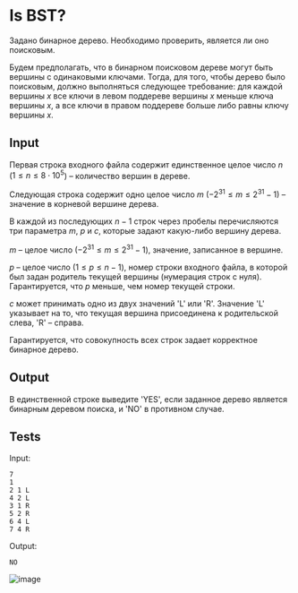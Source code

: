 # Is BST?
Задано бинарное дерево. Необходимо проверить, является ли оно поисковым.

Будем предполагать, что в бинарном поисковом дереве могут быть вершины с одинаковыми ключами. Тогда, для того, чтобы дерево было поисковым, должно выполняться следующее требование: для каждой вершины $x$ все ключи в левом поддереве вершины $x$ меньше ключа вершины $x$, а все ключи в правом поддереве больше либо равны ключу вершины $x$.

## Input
Первая строка входного файла содержит единственное целое число $n$ ($1 \leq n \leq 8 \cdot 10^5$) – количество вершин в дереве.

Следующая строка содержит одно целое число $m$ ($-2^{31} \leq m \leq 2^{31} - 1$) – значение в корневой вершине дерева.

В каждой из последующих $n - 1$ строк через пробелы перечисляются три параметра $m$, $p$ и $c$, которые задают какую-либо вершину дерева.

$m$ – целое число ($-2^{31} \leq m \leq 2^{31} - 1$), значение, записанное в вершине.

$p$ – целое число ($1 \leq p \leq n - 1$), номер строки входного файла, в которой был задан родитель текущей вершины (нумерация строк с нуля). Гарантируется, что $p$ меньше, чем номер текущей строки.

$c$ может принимать одно из двух значений 'L' или 'R'. Значение 'L' указывает на то, что текущая вершина присоединена к родительской слева, 'R' – справа.

Гарантируется, что совокупность всех строк задает корректное бинарное дерево.

## Output
В единственной строке выведите 'YES', если заданное дерево является бинарным деревом поиска, и 'NO' в противном случае.

## Tests
Input:
```
7
1
2 1 L
4 2 L
3 1 R
5 2 R
6 4 L
7 4 R
```
Output:
```
NO
```
![image](https://user-images.githubusercontent.com/93089691/209362083-a9aecd17-01d6-4c21-87e5-33019de8fc6a.png)

